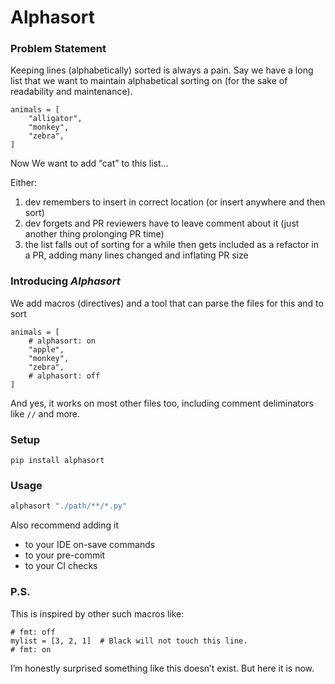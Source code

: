 # Alphasort

### Problem Statement
Keeping lines (alphabetically) sorted is always a pain. Say we have a long list that we want to maintain alphabetical sorting on (for the sake of readability and maintenance). 


```
animals = [
    "alligator",
    "monkey",
    "zebra",
]
```

Now We want to add “cat” to this list...

Either:
1. dev remembers to insert in correct location (or insert anywhere and then sort)
2. dev forgets and PR reviewers have to leave comment about it (just another thing prolonging PR time)
3. the list falls out of sorting for a while then gets included as a refactor in a PR, adding many lines changed and inflating PR size

### Introducing _Alphasort_

We add macros (directives) and a tool that can parse the files for this and to sort


```
animals = [
    # alphasort: on
    "apple",
    "monkey",
    "zebra",
    # alphasort: off
]
```

And yes, it works on most other files too, including comment deliminators like `//` and more.


### Setup
```shell
pip install alphasort
```

### Usage
```bash
alphasort "./path/**/*.py"
```

Also recommend adding it
- to your IDE on-save commands
- to your pre-commit
- to your CI checks

### P.S.
This is inspired by other such macros like:
```
# fmt: off
mylist = [3, 2, 1]  # Black will not touch this line.
# fmt: on

```

I’m honestly surprised something like this doesn’t exist. But here it is now.

